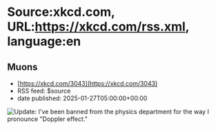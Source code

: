 # Source:xkcd.com, URL:https://xkcd.com/rss.xml, language:en

## Muons
 - [https://xkcd.com/3043](https://xkcd.com/3043)
 - RSS feed: $source
 - date published: 2025-01-27T05:00:00+00:00

<img src="https://imgs.xkcd.com/comics/muons.png" title="Update: I've been banned from the physics department for the way I pronounce &quot;Doppler effect.&quot;" alt="Update: I've been banned from the physics department for the way I pronounce &quot;Doppler effect.&quot;" />

